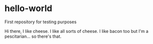 # hello-world
First repository for testing purposes

Hi there, I like cheese. I like all sorts of cheese.
I like bacon too but I'm a pescitarian... so there's that.
